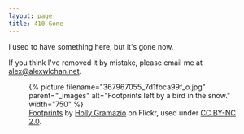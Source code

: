 ```yaml
---
layout: page
title: 410 Gone
---
```

I used to have something here, but it's gone now.

If you think I've removed it by mistake, please email me at <alex@alexwlchan.net>.

<figure>
  {%
    picture
    filename="367967055_7d1fbca99f_o.jpg"
    parent="_images"
    alt="Footprints left by a bird in the snow."
    width="750"
  %}
  <figcaption>
    <a href="https://www.flickr.com/photos/several_bees/367967055/">Footprints</a> by <a href="https://www.flickr.com/photos/several_bees/">Holly Gramazio</a> on Flickr, used under <a href="https://creativecommons.org/licenses/by-nc/2.0/deed.en">CC BY-NC 2.0</a>.
  </figcaption>
</figure>
